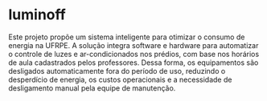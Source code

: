 # luminoff
Este projeto propõe um sistema inteligente para otimizar o consumo de energia na UFRPE. A solução integra software e hardware para automatizar o controle de luzes e ar-condicionados nos prédios, com base nos horários de aula cadastrados pelos professores. Dessa forma, os equipamentos são desligados automaticamente fora do período de uso, reduzindo o desperdício de energia, os custos operacionais e a necessidade de desligamento manual pela equipe de manutenção.
